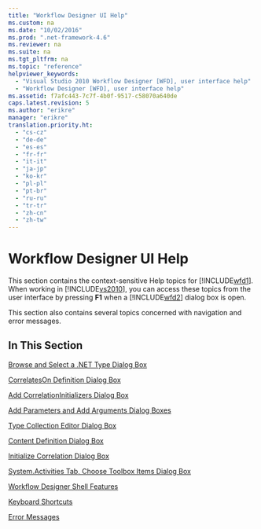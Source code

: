 ```yaml
---
title: "Workflow Designer UI Help"
ms.custom: na
ms.date: "10/02/2016"
ms.prod: ".net-framework-4.6"
ms.reviewer: na
ms.suite: na
ms.tgt_pltfrm: na
ms.topic: "reference"
helpviewer_keywords: 
  - "Visual Studio 2010 Workflow Designer [WFD], user interface help"
  - "Workflow Designer [WFD], user interface help"
ms.assetid: f7afc443-7c7f-4b0f-9517-c58070a640de
caps.latest.revision: 5
ms.author: "erikre"
manager: "erikre"
translation.priority.ht: 
  - "cs-cz"
  - "de-de"
  - "es-es"
  - "fr-fr"
  - "it-it"
  - "ja-jp"
  - "ko-kr"
  - "pl-pl"
  - "pt-br"
  - "ru-ru"
  - "tr-tr"
  - "zh-cn"
  - "zh-tw"
---
```

# Workflow Designer UI Help
This section contains the context-sensitive Help topics for [!INCLUDE[wfd1](../workflowdesigner/includes/wfd1_md.md)]. When working in [!INCLUDE[vs2010](../codequality/includes/vs2010_md.md)], you can access these topics from the user interface by pressing **F1** when a [!INCLUDE[wfd2](../workflowdesigner/includes/wfd2_md.md)] dialog box is open.  
  
 This section also contains several topics concerned with navigation and error messages.  
  
## In This Section  
 [Browse and Select a .NET Type Dialog Box](../workflowdesigner/browse-and-select-a-.net-type-dialog-box.md)  
  
 [CorrelatesOn Definition Dialog Box](../workflowdesigner/correlateson-definition-dialog-box.md)  
  
 [Add CorrelationInitializers Dialog Box](../workflowdesigner/add-correlationinitializers-dialog-box.md)  
  
 [Add Parameters and Add Arguments Dialog Boxes](../workflowdesigner/add-parameters-and-add-arguments-dialog-boxes.md)  
  
 [Type Collection Editor Dialog Box](../workflowdesigner/type-collection-editor-dialog-box.md)  
  
 [Content Definition Dialog Box](../workflowdesigner/content-definition-dialog-box.md)  
  
 [Initialize Correlation Dialog Box](../workflowdesigner/initialize-correlation-dialog-box.md)  
  
 [System.Activities Tab, Choose Toolbox Items Dialog Box](../workflowdesigner/system.activities-tab--choose-toolbox-items-dialog-box.md)  
  
 [Workflow Designer Shell Features](../workflowdesigner/workflow-designer-shell-features.md)  
  
 [Keyboard Shortcuts](../workflowdesigner/keyboard-shortcuts-in-the-workflow-designer.md)  
  
 [Error Messages](../workflowdesigner/error-messages-in-workflow-designer.md)